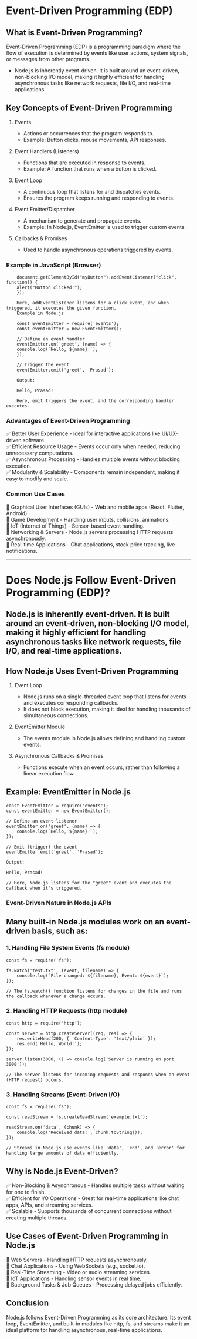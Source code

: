 # Event-Driven Programming (EDP)
## What is Event-Driven Programming?
Event-Driven Programming (EDP) is a programming paradigm where the flow of execution is determined by events like user actions, system signals, or messages from other programs.
- Node.js is inherently event-driven. It is built around an event-driven, non-blocking I/O model, making it highly efficient for handling asynchronous tasks like network requests, file I/O, and real-time applications.

## Key Concepts of Event-Driven Programming

1. Events
	- Actions or occurrences that the program responds to.
	- Example: Button clicks, mouse movements, API responses.

2. Event Handlers (Listeners)
	- Functions that are executed in response to events.
	- Example: A function that runs when a button is clicked.

3. Event Loop
	- A continuous loop that listens for and dispatches events.
	- Ensures the program keeps running and responding to events.

4. Event Emitter/Dispatcher
	- A mechanism to generate and propagate events.
	- Example: In Node.js, EventEmitter is used to trigger custom events.

5. Callbacks & Promises
	- Used to handle asynchronous operations triggered by events.

### Example in JavaScript (Browser)

		document.getElementById("myButton").addEventListener("click", function() {
		alert("Button clicked!");
		});
		
		Here, addEventListener listens for a click event, and when triggered, it executes the given function.
		Example in Node.js
		
		const EventEmitter = require('events');
		const eventEmitter = new EventEmitter();
		
		// Define an event handler
		eventEmitter.on('greet', (name) => {
		console.log(`Hello, ${name}!`);
		});
		
		// Trigger the event
		eventEmitter.emit('greet', 'Prasad');
		
		Output:
		
		Hello, Prasad!
		
		Here, emit triggers the event, and the corresponding handler executes.

### Advantages of Event-Driven Programming

✅ Better User Experience - Ideal for interactive applications like UI/UX-driven software. <br>
✅ Efficient Resource Usage - Events occur only when needed, reducing unnecessary computations. <br>
✅ Asynchronous Processing - Handles multiple events without blocking execution. <br>
✅ Modularity & Scalability - Components remain independent, making it easy to modify and scale.

### Common Use Cases

📌 Graphical User Interfaces (GUIs) - Web and mobile apps (React, Flutter, Android). <br>
📌 Game Development - Handling user inputs, collisions, animations. <br>
📌 IoT (Internet of Things) - Sensor-based event handling. <br>
📌 Networking & Servers - Node.js servers processing HTTP requests asynchronously. <br>
📌 Real-time Applications - Chat applications, stock price tracking, live notifications.

___

# Does Node.js Follow Event-Driven Programming (EDP)?

## Node.js is inherently event-driven. It is built around an event-driven, non-blocking I/O model, making it highly efficient for handling asynchronous tasks like network requests, file I/O, and real-time applications.

## How Node.js Uses Event-Driven Programming

1. Event Loop
	- Node.js runs on a single-threaded event loop that listens for events and executes corresponding callbacks.
	- It does not block execution, making it ideal for handling thousands of simultaneous connections.

2. EventEmitter Module
	- The events module in Node.js allows defining and handling custom events.

3. Asynchronous Callbacks & Promises
	- Functions execute when an event occurs, rather than following a linear execution flow.

## Example: EventEmitter in Node.js
		
	const EventEmitter = require('events');
	const eventEmitter = new EventEmitter();
	
	// Define an event listener
	eventEmitter.on('greet', (name) => {
	    console.log(`Hello, ${name}!`);
	});
	
	// Emit (trigger) the event
	eventEmitter.emit('greet', 'Prasad');
	
	Output:
	
	Hello, Prasad!

	// Here, Node.js listens for the "greet" event and executes the callback when it's triggered.

### Event-Driven Nature in Node.js APIs
## Many built-in Node.js modules work on an event-driven basis, such as:
### 1. Handling File System Events (fs module)
		
	const fs = require('fs');
	
	fs.watch('test.txt', (event, filename) => {
	    console.log(`File changed: ${filename}, Event: ${event}`);
	});
	
	// The fs.watch() function listens for changes in the file and runs the callback whenever a change occurs.

### 2. Handling HTTP Requests (http module)
			
	const http = require('http');
	
	const server = http.createServer((req, res) => {
	    res.writeHead(200, { 'Content-Type': 'text/plain' });
	    res.end('Hello, World!');
	});
	
	server.listen(3000, () => console.log('Server is running on port 3000'));
	
	// The server listens for incoming requests and responds when an event (HTTP request) occurs.

### 3. Handling Streams (Event-Driven I/O)
		
	const fs = require('fs');
	
	const readStream = fs.createReadStream('example.txt');
	
	readStream.on('data', (chunk) => {
	    console.log('Received data:', chunk.toString());
	});

	// Streams in Node.js use events like 'data', 'end', and 'error' for handling large amounts of data efficiently.

## Why is Node.js Event-Driven?

✅ Non-Blocking & Asynchronous - Handles multiple tasks without waiting for one to finish. <br>
✅ Efficient for I/O Operations - Great for real-time applications like chat apps, APIs, and streaming services. <br>
✅ Scalable - Supports thousands of concurrent connections without creating multiple threads.

## Use Cases of Event-Driven Programming in Node.js

📌 Web Servers - Handling HTTP requests asynchronously. <br>
📌 Chat Applications - Using WebSockets (e.g., socket.io). <br>
📌 Real-Time Streaming - Video or audio streaming services. <br>
📌 IoT Applications - Handling sensor events in real time. <br>
📌 Background Tasks & Job Queues - Processing delayed jobs efficiently.

## Conclusion
Node.js follows Event-Driven Programming as its core architecture. Its event loop, EventEmitter, and built-in modules like http, fs, and streams make it an ideal platform for handling asynchronous, real-time applications.
